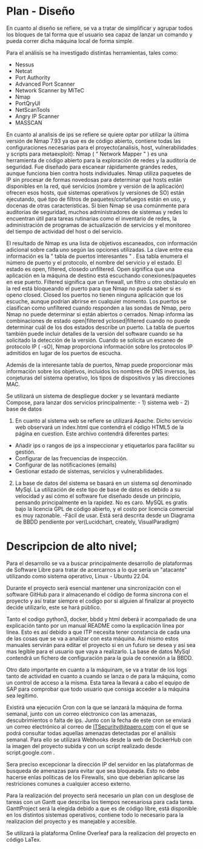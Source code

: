 # Plan - Diseño  
En cuanto al diseño se refiere, se va a tratar de simplificar y agrupar todos los bloques de tal forma que el usuario sea capaz de lanzar un comando y pueda correr dicha máquina local de forma simple. 

Para el análisis se ha investigado distintas herramientas, tales como: 
 - Nessus 
 - Netcat
 - Port Authority
 - Advanced Port Scanner
 - Network Scanner by MiTeC
 - Nmap
 - PortQryUI
 - NetScanTools
 - Angry IP Scanner
 - MASSCAN

En cuanto al analisis de ips se refiere se quiere optar por utilizar la última versión de Nmap 7.93 ya que es de código abierto, contiene todas las configuraciones necesarias para el proyecto(analisis, host, vulnerabilidades y scripts para metaexploit):
Nmap ( " Network Mapper " ) es una herramienta de código abierto para la exploración de redes y la auditoría de seguridad. Fue diseñado para escanear rápidamente grandes redes, aunque funciona bien contra hosts individuales. Nmap utiliza paquetes de IP sin procesar de formas novedosas para determinar qué hosts están disponibles en la red, qué servicios (nombre y versión de la aplicación) ofrecen esos hosts, qué sistemas operativos (y versiones de SO) están ejecutando, qué tipo de filtros de paquetes/cortafuegos están en uso, y docenas de otras características. Si bien Nmap se usa comúnmente para auditorías de seguridad, muchos administradores de sistemas y redes lo encuentran útil para tareas rutinarias como el inventario de redes, la administración de programas de actualización de servicios y el monitoreo del tiempo de actividad del host o del servicio.

El resultado de Nmap es una lista de objetivos escaneados, con información adicional sobre cada uno según las opciones utilizadas. La clave entre esa información es la " tabla de puertos interesantes " . Esa tabla enumera el número de puerto y el protocolo, el nombre del servicio y el estado. El estado es open, filtered, closedo unfiltered. Open significa que una aplicación en la máquina de destino está escuchando conexiones/paquetes en ese puerto. Filtered significa que un firewall, un filtro u otro obstáculo en la red está bloqueando el puerto para que Nmap no pueda saber si es openo closed. Closed los puertos no tienen ninguna aplicación que los escuche, aunque podrían abrirse en cualquier momento. Los puertos se clasifican como unfiltered cuando responden a las sondas de Nmap, pero Nmap no puede determinar si están abiertos o cerrados. Nmap informa las combinaciones de estado open|filtered yclosed|filtered cuando no puede determinar cuál de los dos estados describe un puerto. La tabla de puertos también puede incluir detalles de la versión del software cuando se ha solicitado la detección de la versión. Cuando se solicita un escaneo de protocolo IP ( -sO), Nmap proporciona información sobre los protocolos IP admitidos en lugar de los puertos de escucha.

Además de la interesante tabla de puertos, Nmap puede proporcionar más información sobre los objetivos, incluidos los nombres de DNS inversos, las conjeturas del sistema operativo, los tipos de dispositivos y las direcciones MAC.

Se utilizará un sistema de despliegue docker y se levantará mediante Compose, para lanzar dos servicios principalmente: 
    - 1) sistema web 
    - 2) base de datos


1) En cuanto al sistema web se refiere se utilizará Apache. Dicho servicio web observará un index.html que contendrá el código HTML5 de la página en cuestion. Este archivo contendrá diferentes partes:
  - Añadir ips o rangos de ips a inspeccionar y etiquetarlos para facilitar su gestión.
  - Configurar de las frecuencias de inspección.
  - Configurar de las notificaciones (emails)
  - Gestionar estado de sistemas, servicios y vulnerabilidades.

2) La base de datos del sistema se basará en un sistema sql denominado MySql. La utilización de este tipo de base de datos es debido a su velocidad y así cómo el software fue diseñado desde un principio, pensando principalmente en la rapidez. No es caro. MySQL es gratis bajo la licencia GPL de código abierto, y el costo por licencia comercial es muy razonable. -Fácil de usar. Está será descrita desde un Diagrama de BBDD pendiente por ver(Lucidchart, creately, VisualParadigm)


# Descripcion de alto nivel;

Para el desarrollo se va a buscar principalmente desarrollo de plataformas de Software Libre para tratar de acercarnos a lo que sería un "atacante" utilizando como sistema operativo, Linux - Ubuntu 22.04.

Durante el proyecto será esencial mantener una sincronización con el software GitHub para ir almacenando el código de forma sincrona con el proyecto y así tratar siempre el codigo por si alguien al finalizar al proyecto decide utilizarlo, este se hará público.

Tanto el codigo python3, docker, bbdd y html deberá ir acompañado de una explicación tanto por un manual README como la explicación línea por línea. Esto es así debido a que ITP necesita tener constancia de cada una de las cosas que se va a analizar con esta máquina. Así mismo estos manuales servirán para editar el proyecto si en un futuro se desea y así sea mas legible para el usuario que vaya a realizarlo. La base de datos MySql contendrá un fichero de configuración para la guia de conexión a la BBDD.

Otro dato importante en cuanto a la máquinam, se va a tratar de los logs tanto de actividad en cuanto a cuando se lanza o de para la máquina, como un control de acceso a la misma. Esta tarea la llevará a cabo el equipo de SAP para comprobar que todo usuario que consiga acceder a la máquina sea legítimo.

Existirá una ejecución Cron con la que se lanzará la máquina de forma semanal, junto con un correo eléctronico con las amenazas, descubrimientos o falta de ips. Junto con la fecha de este cron se enviará un correo electrónico al correo de ITSecurity@itpaero.com  con el que se podrá consultar todas aquellas amenazas detectadas por el análisis semanal. Para ello se utilizará Webhooks desde la web de DockerHub con la imagen del proyecto subida y con un script realizado desde script.google.com . 

Sera preciso excepcionar la dirección IP del servidor en las plataformas de busqueda de amenazas para evitar que sea bloqueada. Esto no debe hacerse enlas politicas de los Firewalls, sino que deberian aplicarse las restriciones comunes a cualquier acceso externo.


Para la realización del proyecto será necesario un plan con un desglose de tareas con un Gantt que describa los tiempos necesariosa para cada tarea. GanttProject será la elegida debido a que es de código libre, está disponible en los distintos sistemas operativos, contiene todo lo necesario para la realizacion del proyecto y es manejable y accesible. 

Se utilizará la plataforma Online Overleaf para la realizacion del proyecto en código LaTex.
